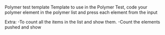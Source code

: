 Polymer test template
Template to use in the Polymer Test, code your polymer element in the polymer list and press each element from the input

Extra:
-To count all the items in the list and show them.
-Count the elements pushed and show